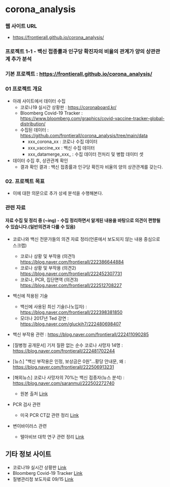 # corona_analysis

### 웹 사이트 URL
 * https://frontierall.github.io/corona_analysis/


### 프로젝트 1-1 - 백신 접종률과 인구당 확진자의 비율의 관계가 양의 상관관계 추가 분석
### 기본 프로젝트 : https://frontierall.github.io/corona_analysis/

### 01 프로젝트 개요
 * 아래 사이트에서 데이터 수집
   * 코로나19 실시간 상황판 : https://coronaboard.kr/
   * Bloomberg Covid-19 Tracker : https://www.bloomberg.com/graphics/covid-vaccine-tracker-global-distribution/
   * 수집된 데이터 : https://github.com/frontierall/corona_analysis/tree/main/data
      * xxx_corona_xx : 코로나 수집 데이터
      * xxx_vaccine_xx : 백신 수집 데이터
      * xxx_datamerge_xxx_ : 수집 데이터 전처리 및 병합 데이터 셋 
 * 데이터 수집 후, 상관관계 확인
      * 결과 확인 결과 : 백신 접종률과 인구당 확진자 비율의 양의 상관관계를 갖는다.

### 02. 프로젝트 목표
 * 이에 대한 의문으로 추가 상세 분석을 수행해본다.


### 관련 자료
#### 자료 수집 및 정리 중 (~ing) - 수집 정리하면서 알게된 내용을 바탕으로 의견이 편향될 수 있습니다.(일반의견과 다를 수 있음)
  * 코로나와 백신 전문가들의 의견 자료 정리(언론에서 보도되지 않는 내용 중심으로 스크랩)
    * 코로나 상황 및 부작용  (의견1) https://blog.naver.com/frontierall/222386644884
    * 코로나 상황 및 부작용 (의견2) https://blog.naver.com/frontierall/222452307731
    * 코로나, PCR, 집단면역 (의견3) https://blog.naver.com/frontierall/222512708227
  * 백신에 적용된 기술
    * 백신에 사용된 최신 기술(나노입자) : https://blog.naver.com/frontierall/222398381850
    * 모더나 2017년 Ted 강연 : https://blog.naver.com/gluckjh7/222480698407

  * 백신 부작용 관련 : https://blog.naver.com/frontierall/222411090285
  * [질병청 공개문서] 기저 질환 없는 순수 코로나 사망자 14명 : https://blog.naver.com/frontierall/222481702244
  * [뉴스] "백신 부작용은 인정, 보상금은 0원"…황당 안내문, 왜 : https://blog.naver.com/frontierall/222506913231
  * [해외뉴스] 코로나 사망자의 70%는 백신 접종자(뉴스 분석) : https://blog.naver.com/saranmul/222502272740
    * 원본 출처 [Link](https://theexpose.uk/2021/09/05/latest-phe-report-reveals-the-vaccinated-account-for-70-percent-of-covid-19-deaths-since-february/)
  * PCR 검사 관련
    * 미국 PCR CT값 관련 정리 [Link](https://blog.naver.com/frontierall/222359401609)
  * 변이바이러스 관련
    * 텔아비브 대학 연구 관련 정리 [Link](https://blog.naver.com/frontierall/222334106673)


## 기타 정보 사이트
 * 코로나19 실시간 상황판 [Link](https://coronaboard.kr/)
 * Bloomberg Covid-19 Tracker [Link](https://www.bloomberg.com/graphics/covid-vaccine-tracker-global-distribution/)
 * 질병관리청 보도자료 09/15 [Link](https://www.kdca.go.kr/board/board.es?mid=a20501010000&bid=0015&list_no=716965&cg_code=&act=view&nPage=1)








